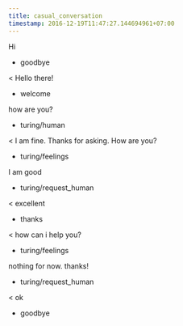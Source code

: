 ```yaml
---
title: casual_conversation
timestamp: 2016-12-19T11:47:27.144694961+07:00
---
```


Hi
* goodbye

< Hello there!
* welcome

how are you?
* turing/human

< I am fine. Thanks for asking. How are you?
* turing/feelings

I am good
* turing/request_human

< excellent
* thanks

< how can i help you?
* turing/feelings

nothing for now. thanks!
* turing/request_human

< ok
* goodbye
